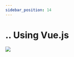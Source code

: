 ```yaml
---
sidebar_position: 14
---
```


# .. Using Vue.js

![](https://images.unsplash.com/photo-1614332287897-cdc485fa562d?ixlib=rb-1.2.1&ixid=MnwxMjA3fDB8MHxwaG90by1wYWdlfHx8fGVufDB8fHx8&auto=format&fit=crop&w=1170&q=80)